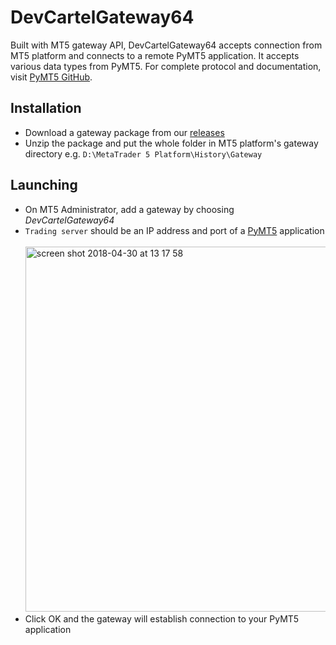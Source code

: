 # DevCartelGateway64
Built with MT5 gateway API, DevCartelGateway64 accepts connection from MT5 platform and connects to a remote PyMT5 application. It accepts various data types from PyMT5. For complete protocol and documentation, visit [PyMT5 GitHub](https://github.com/devcartel/pymt5).

## Installation
* Download a gateway package from our [releases](https://github.com/devcartel/devcartelgateway64/releases)
* Unzip the package and put the whole folder in MT5 platform's gateway directory e.g. `D:\MetaTrader 5 Platform\History\Gateway`

## Launching
* On MT5 Administrator, add a gateway by choosing *DevCartelGateway64*
* `Trading server` should be an IP address and port of a [PyMT5](https://github.com/devcartel/pymt5) application <br /><br /><img width="584" alt="screen shot 2018-04-30 at 13 17 58" src="https://user-images.githubusercontent.com/3415706/39416673-04c8d3aa-4c79-11e8-903a-a3121e864f65.png">
* Click OK and the gateway will establish connection to your PyMT5 application